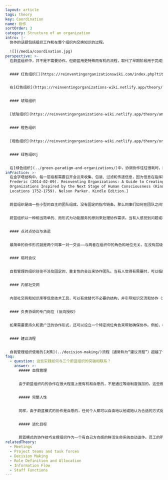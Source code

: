 ```yaml
---
layout: article
tags: theory
key: Coordination
name: 协作
sortOrder: 3
category: Structure of an organization
intro: |-
  协作的话题包括组织工作和在整个组织内交换知识的过程。

  ![](/media/coordination.jpg)
perspective: >-
  在蔚蓝组织中，并不是不需要协作。但蔚蓝用更特殊而有机的流程，取代了早期阶段用于完成这种协作的老板和管理角色以及无休止的会议，这些流程包括同事之间的直接协议和承诺、临时会议、内部社交网络上的对话，或设置特定岗位角色支持协作。预制的支撑决策的建议流程，也是蔚蓝协作的基础。


  #### 红色组织[](https://reinventingorganizationswiki.com/index.php?title=Coordination&action=edit&section=2 "\<span>\<span>\</span>\<span>\<span>Red\</span>\</span>\</span> Organizations")


  在[红色组织](https://reinventingorganizations-wiki.netlify.app/theory/red-organizations/)中，协作本质上是与权力相结合的临时性职能：协作通常只依赖于老板进行协调的能力。


  #### 琥珀组织


  [琥珀组织](https://reinventingorganizations-wiki.netlify.app/theory/amber-paradigm-and-organizations/)强调秩序和可预测性。协作主要通过每个人必守的正式流程来实现。琥珀组织的特点是静态性，这意味着除了已经建立的流程之外，几乎没有其他必要的协作行动。


  #### 橙色组织


  [橙色组织](https://reinventingorganizations-wiki.netlify.app/theory/orange-paradigm-and-organizations/)靠不断的创新和优化进行竞争。这意味着各单元之间更需要协作。协作的主要手段是会议、分级决策结构和对岗位角色的明确定义。尤其是通过会议尝试挖掘团队的智慧。这类组织的每一级都有定期的、固定的（通常是每周的）团队会议，以及关于特定计划的大量项目和跨职能会议。


  #### 绿色组织j


  在[绿色组织](../green-paradigm-and-organizations/)中，协调协作往往很耗时，因为这些组织的文化往往更在意人们的感受。投入很多时间尝试在一些可能对立的观点上达成共识。这种平等的做法可能导致令人沮丧的冗长会议和低效决策。因此，同事们有时会觉得有必要回到幕后权力（群众领袖）的游戏中来。
inPractice: >-
  在金字塔结构中，每一层级都需要召开会议来收集、包装、过滤和传递信息，因为信息在指挥链内上下流动。在自我管理结构中，几乎完全不需要这些会议。在传统组织中，层级越高，你的会议超负荷会越严重。一个高级经理典型的一天是连续的会议。有个笑话说，在大多数组织中，等级较低的人在工作，而高层的人在开会。因为在功能性的金字塔结构中，没有找到更有效的协调方法。成员位置越高，越会需要处理八方汇聚而来的线条。只有在最高层，销售、市场、研发、生产、人力资源和财务等不同的部门才能相遇而得到协调机会。于是决策自然被推到最高层，因为这是唯一可以根据来自不同角度的信息做出决策与权衡的层面。一个确定性的事实是：通常金字塔形的形状下，组织高层的人会抱怨会议超负荷，而下面的人则会感到缺乏负赋能赋权而得的积极性。^\[Laloux,
  Frederic (2014-02-09). Reinventing Organizations: A Guide to Creating
  Organizations Inspired by the Next Stage of Human Consciousness (Kindle
  Locations 1752-1759). Nelson Parker. Kindle Edition.]


  蔚蓝组织是由一些小型的自主的团队组成，没有固定的指令链条。那么同事们如何在团队之间协调行动呢？如何阻止组织的脱节解体？


  蔚蓝组织以一种相当简单的、用形式为功能服务的原则来处理协作需求。当有人感觉到问题或机会时，就召开临时会议。如果需要一种更持久的协作形式，也可以创建一个特定的岗位角色（详见下文 负责协调的专门岗位）。^\[Laloux, Frederic (2014-02-09). Reinventing Organizations: A Guide to Creating Organizations Inspired by the Next Stage of Human Consciousness (Kindle Locations 1810-1814). Nelson Parker. Kindle Edition.]


  #### 点对点协议与承诺


  最简单的协作形式就是两个同事一对一交谈——与两者在组织中的角色和地位无关。在没有层级结构的开放性单元网络机制下，不存在越界越权的概念。当一个同事想联系另一个同事时，不需要通知上级。


  #### 临时会议


  自我管理的组织往往不涉及固定的、重复性的会议来协作团队。当有人觉得有需要时，可以临时召集会议。


  #### 内部社交网


  内部社交网和知识库等信息技术工具，可以有效替代不必要的结构，并引导知识交流和协作（尤其是当公司规模扩大，人员分散在不同地点时）。


  #### 负责协调的专门岗位 (反向授权)


  如果需要更持久和更广泛的协作形式，还可以设立一个特定岗位角色来帮助确保协作。例如，在工厂中，团队可以创建一个角色来共享最佳经验，比如联合采购或处理工资单。这样的角色通过反向授权流程创建：团队将协作任务委派给团队之外的一个，自然发生的能服务于自己任务的角色，而担任该角色的人无权强迫团队使用这个服务、决策或规则。当不再需要协作时，这个角色自然就消失了。这些都不需要上级批准。事情以自组织形态发生。自我管理结构中的会议和角色都是自发出现；只要它们能为组织这个生态系统增加价值，它们就会存在。


  #### 建议流程


  自我管理组织使用的[决策](../decision-making/)流程（通常称为“建议流程”）超越了传统的自上而下或基于共识的机制。建议流程是个强大的日常运作机制，用于协调自我管理组织的行动。当一个同事主动联系其他同事分享自己的建议并听取对方的建议时，实际上是在创造协作。当他（她）决策后把最后的决定通知给同事时，协作就被启动了。建议流程是蔚蓝组织协作的核心。
faq:
  - question: 这些实践如何与三个蔚蓝组织的突破相联系？
    answer: >-
      ##### 自我管理


      由于蔚蓝组织内的协作在很大程度上是有机和自愿的，不是通过等级制度强加的，这些做法很好的支持着蔚蓝组织在自我管理方面的突破。


      ##### 完整人性


      同样，由于蔚蓝模式的协作是自愿的，任何个人都可以自由地以他或她认为合适的方式促进并努力协作，这些也能有机的与他或她的才能和兴趣相吻合。


      ##### 进化目标


      蔚蓝模式的协作技巧支撑组织作为一个有自己方向感的鲜活生命系统自动运作。员工的所有行动都在倾听到的组织目标的导航下自动协调协作。在许多情况下，对这个系统的集体智慧的信任，能取代对总体规划的需求。
relatedTheory:
  - Meetings
  - Project teams and task forces
  - Decision Making
  - Role Definition and Allocation
  - Information Flow
  - Staff Functions
---
```


